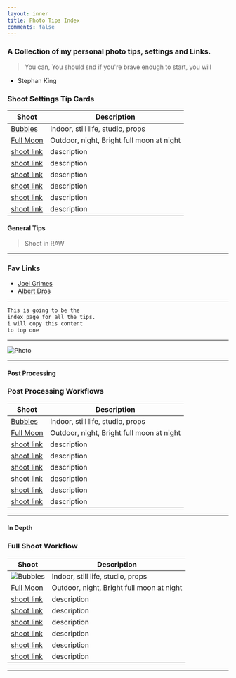 ```yaml
---
layout: inner
title: Photo Tips Index
comments: false
---
```


### A Collection of my personal photo tips, settings and Links.


> You can, You should snd if you're brave enough to start, you will
 - Stephan King


### Shoot Settings Tip Cards

| Shoot | Description |
| ----------- | ----------- |
| [Bubbles](http://katieball.me/phototips/bubbles) | Indoor, still life, studio, props |
| [Full Moon](http://katieball.me/phototips/full-moon) | Outdoor, night, Bright full moon at night  |
| [shoot link](linkPath) | description |
| [shoot link](linkPath) | description |
| [shoot link](linkPath) | description |       
| [shoot link](linkPath) | description |
| [shoot link](linkPath) | description |
| [shoot link](linkPath) | description |



#### General Tips

>Shoot in RAW 

---

### Fav Links 

- [Joel Grimes](https://www.markdownguide.org)
- [Albert Dros](https://www.markdownguide.org)


---

```html
This is going to be the 
index page for all the tips. 
i will copy this content 
to top one
```

---


![Photo](http://katieball.me/uni/assets/photo.jpeg)



---

#### Post Processing

### Post Processing Workflows

| Shoot | Description |
| ----------- | ----------- |
| [Bubbles](http://katieball.me/phototips/bubbles) | Indoor, still life, studio, props |
| [Full Moon](http://katieball.me/phototips/full-moon) | Outdoor, night, Bright full moon at night  |
| [shoot link](linkPath) | description |
| [shoot link](linkPath) | description |
| [shoot link](linkPath) | description |       
| [shoot link](linkPath) | description |
| [shoot link](linkPath) | description |
| [shoot link](linkPath) | description |


---


#### In Depth

### Full Shoot Workflow

| Shoot | Description |
| ----------- | ----------- |
| ![Bubbles](http://katieball.me/phototips/bubbles) | Indoor, still life, studio, props |
| [Full Moon](http://katieball.me/phototips/full-moon) | Outdoor, night, Bright full moon at night  |
| [shoot link](linkPath) | description |
| [shoot link](linkPath) | description |
| [shoot link](linkPath) | description |       
| [shoot link](linkPath) | description |
| [shoot link](linkPath) | description |
| [shoot link](linkPath) | description |

---